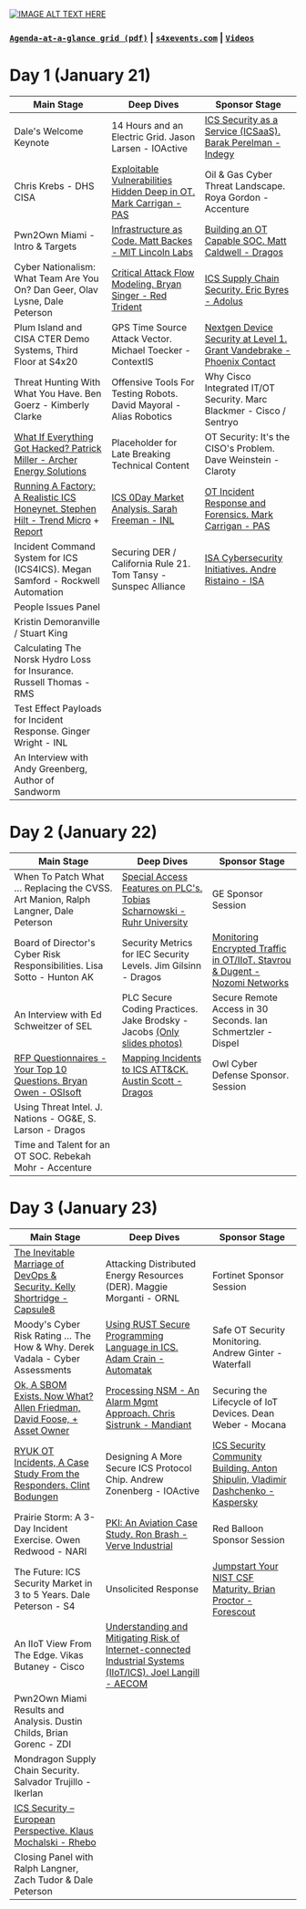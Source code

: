 [![IMAGE ALT TEXT HERE](https://i.pinimg.com/originals/2f/67/b6/2f67b629ed22e03d26f8f27920d4b3a7.png)](https://s4xevents.com/)

### [`Agenda-at-a-glance grid (pdf)`](https://github.com/anton-shipulin/Beer-ISAC/blob/master/Conferences/S4x20/S4x20-Agenda-At-A-Glance-Jan2.pdf) | [`s4xevents.com`](https://s4xevents.com/) | [`Videos`](https://www.youtube.com/channel/UC5MdLu7ji_eyGiTfigk75lQ/videos)

# Day 1 (January 21)

| **Main Stage** | **Deep Dives** | **Sponsor Stage** |
| --- | --- | --- |
| Dale&#39;s Welcome Keynote | 14 Hours and an Electric Grid. Jason Larsen - IOActive | [ICS Security as a Service (ICSaaS). Barak Perelman - Indegy](https://github.com/anton-shipulin/Beer-ISAC/blob/master/Conferences/S4x20/01_Barak%20Perelman%20-%20Sponsored%20Indegy%20-%20ICSaaS.pdf) |
| Chris Krebs - DHS CISA | [Exploitable Vulnerabilities Hidden Deep in OT. Mark Carrigan - PAS](https://github.com/anton-shipulin/Beer-ISAC/blob/master/Conferences/S4x20/02_Mark%20Carrigan_Exploitable%20Vulnerabilities%20Hidden%20Deep%20in%20OT.pdf) | Oil &amp; Gas Cyber Threat Landscape. Roya Gordon - Accenture |
| Pwn2Own Miami - Intro &amp; Targets | [Infrastructure as Code. Matt Backes - MIT Lincoln Labs](https://github.com/anton-shipulin/Beer-ISAC/blob/master/Conferences/S4x20/03_Matthew%20Backes_Critical_Infrastructure_as_Code_Final.pdf) | [Building an OT Capable SOC. Matt Caldwell - Dragos](https://github.com/anton-shipulin/Beer-ISAC/blob/master/Conferences/S4x20/03_MATT%20COWELL_Building%20an%20OT%20SOC_PRINT.pdf)  |
| Cyber Nationalism: What Team Are You On? Dan Geer, Olav Lysne, Dale Peterson | [Critical Attack Flow Modeling. Bryan Singer - Red Trident](https://github.com/anton-shipulin/Beer-ISAC/blob/master/Conferences/S4x20/04_Bryan%20L%20Singer_Critical%20Attack%20Flow%20Modeling.pdf) | [ICS Supply Chain Security. Eric Byres - Adolus](https://github.com/anton-shipulin/Beer-ISAC/blob/master/Conferences/S4x20/04_Eric%20Byres_Five%20Blind%20People%20and%20an%20Elephant%20called%20ICS%20Supply%20Chain%20Security.pdf)  |
| Plum Island and CISA CTER Demo Systems, Third Floor at S4x20 | GPS Time Source Attack Vector. Michael Toecker - ContextIS | [Nextgen Device Security at Level 1. Grant Vandebrake - Phoenix Contact](https://github.com/anton-shipulin/Beer-ISAC/blob/master/Conferences/S4x20/05_Phoenix_Contact_Next_Generation_Device_Security_v04.pdf)  |
| Threat Hunting With What You Have. Ben Goerz - Kimberly Clarke | Offensive Tools For Testing Robots. David Mayoral - Alias Robotics | Why Cisco Integrated IT/OT Security. Marc Blackmer - Cisco / Sentryo  |
| [What If Everything Got Hacked? Patrick Miller - Archer Energy Solutions](https://github.com/anton-shipulin/Beer-ISAC/blob/master/Conferences/S4x20/04_Patrick%20Miller_What%20If%20Everything%20Got%20Hacked.pdf) | Placeholder for Late Breaking Technical Content | OT Security: It&#39;s the CISO&#39;s Problem. Dave Weinstein - Claroty  |
| [Running A Factory: A Realistic ICS Honeynet. Stephen Hilt - Trend Micro](https://github.com/anton-shipulin/Beer-ISAC/blob/master/Conferences/S4x20/08_Stephen%20J%20Hilt_Factory%20Honeypot%20A%20High%20Interaction%20Honeypot.pdf) + [Report](https://github.com/anton-shipulin/Beer-ISAC/blob/master/Conferences/S4x20/08_wp-caught-in-the-act-running-a-realistic-factory-honeypot-to-capture-real-threats.pdf) | [ICS 0Day Market Analysis. Sarah Freeman - INL](https://github.com/anton-shipulin/Beer-ISAC/blob/master/Conferences/S4x20/08_Sarah%20Freeman_ICS%200Day%20Market%20Analysis%20An%20Emerging%20Market.pdf) | [OT Incident Response and Forensics. Mark Carrigan - PAS](https://github.com/anton-shipulin/Beer-ISAC/blob/master/Conferences/S4x20/08_Mark%20Carrigan_Mind%20the%20Gap.pdf)  |
| Incident Command System for ICS (ICS4ICS). Megan Samford - Rockwell Automation | Securing DER / California Rule 21. Tom Tansy - Sunspec Alliance | [ISA Cybersecurity Initiatives. Andre Ristaino - ISA](https://github.com/anton-shipulin/Beer-ISAC/blob/master/Conferences/S4x20/09_Andre%20Ristaino_ISA%20Cybersecurity%20Initiatives.pdf)  |
| People Issues Panel
Kristin Demoranville / Stuart King |   |   |
| Calculating The Norsk Hydro Loss for Insurance. Russell Thomas - RMS |   |   |
| Test Effect Payloads for Incident Response. Ginger Wright - INL |   |   |
| An Interview with Andy Greenberg, Author of Sandworm |   |   |


# Day 2 (January 22)

| **Main Stage** | **Deep Dives** | **Sponsor Stage** |
| --- | --- | --- |
| When To Patch What … Replacing the CVSS. Art Manion, Ralph Langner, Dale Peterson  | [Special Access Features on PLC&#39;s. Tobias Scharnowski - Ruhr University](https://github.com/anton-shipulin/Beer-ISAC/blob/master/Conferences/S4x20/01_Tobias%20Scharnowski_Special%20Access%20Features%20on%20PLCs.pdf) | GE Sponsor Session  |
| Board of Director&#39;s Cyber Risk Responsibilities. Lisa Sotto - Hunton AK  | Security Metrics for IEC Security Levels. Jim Gilsinn - Dragos  | [Monitoring Encrypted Traffic in OT/IIoT. Stavrou &amp; Dugent - Nozomi Networks](https://github.com/anton-shipulin/Beer-ISAC/blob/master/Conferences/S4x20/02_Yiannis%20Stavrou_Encryption%20in%20IT-OT-IoT%20Networks%20and%20How%20to%20Monitor%20Them.pdf)  |
| An Interview with Ed Schweitzer of SEL | PLC Secure Coding Practices. Jake Brodsky - Jacobs [(Only slides photos)](https://github.com/anton-shipulin/Beer-ISAC/blob/master/Conferences/S4x20/Photos_03_Jake%20Brodsky_PLC%20Secure%20Coding%20Practices.pdf)  | Secure Remote Access in 30 Seconds. Ian Schmertzler - Dispel  |
| [RFP Questionnaires - Your Top 10 Questions. Bryan Owen - OSIsoft](https://github.com/anton-shipulin/Beer-ISAC/blob/master/Conferences/S4x20/04_Bryan%20Owen_Security%20Questionnaires%20For%20Vendors%20%E2%80%93%20Your%20Top%2010%20Questions.pdf)  | [Mapping Incidents to ICS ATT&amp;CK. Austin Scott - Dragos](https://github.com/anton-shipulin/Beer-ISAC/blob/master/Conferences/S4x20/04_Austin%20Scott_MAPPING%20INCIDENTS%20TO%20ICS%20ATT%26CK.pdf)  | Owl Cyber Defense Sponsor. Session  |
| Using Threat Intel. J. Nations - OG&amp;E, S. Larson - Dragos |   |   |
| Time and Talent for an OT SOC. Rebekah Mohr - Accenture  |   |   |


# Day 3 (January 23)

| **Main Stage** | **Deep Dives** | **Sponsor Stage** |
| --- | --- | --- |
| [The Inevitable Marriage of DevOps &amp; Security. Kelly Shortridge - Capsule8](https://github.com/anton-shipulin/Beer-ISAC/blob/master/Conferences/S4x20/01_Controlled-Chaos-DevOps-Security-Shortridge-S4x20.pdf)  | Attacking Distributed Energy Resources (DER). Maggie Morganti - ORNL  | Fortinet Sponsor Session  |
| Moody&#39;s Cyber Risk Rating … The How &amp; Why. Derek Vadala - Cyber Assessments  | [Using RUST Secure Programming Language in ICS. Adam Crain - Automatak](https://github.com/anton-shipulin/Beer-ISAC/blob/master/Conferences/S4x20/02_Adam%20Crain_Applying%20the%20Rust%20Programming.pdf)  | Safe OT Security Monitoring. Andrew Ginter - Waterfall  |
| [Ok, A SBOM Exists. Now What? Allen Friedman, David Foose, + Asset Owner](https://github.com/anton-shipulin/Beer-ISAC/blob/master/Conferences/S4x20/03_Allan%20Friedman_SBOM.pdf)  | [Processing NSM - An Alarm Mgmt Approach. Chris Sistrunk - Mandiant](https://github.com/anton-shipulin/Beer-ISAC/blob/master/Conferences/S4x20/03_Chris%20Sistrunk_Tuning%20ICS%20Security%20Alerts.pdf)  | Securing the Lifecycle of IoT Devices. Dean Weber - Mocana  |
| [RYUK OT Incidents, A Case Study From the Responders. Clint Bodungen](https://github.com/anton-shipulin/Beer-ISAC/blob/master/Conferences/S4x20/04_Clint%20Bodungen_RYUK%20OT%20Incidents.pdf) | Designing A More Secure ICS Protocol Chip. Andrew Zonenberg - IOActive | [ICS Security Community Building. Anton Shipulin, Vladimir Dashchenko - Kaspersky](https://github.com/anton-shipulin/Beer-ISAC/blob/master/Conferences/S4x20/04_Anton%20Shipulin_Vladimir%20Dashchenko_ICS%20Community%20building.pdf)  |
| Prairie Storm: A 3-Day Incident Exercise. Owen Redwood - NARI  | [PKI: An Aviation Case Study. Ron Brash - Verve Industrial](https://github.com/anton-shipulin/Beer-ISAC/blob/master/Conferences/S4x20/05_Ron%20Brash_PKI-AN%20AVIATION%20CASE%20STUDY.pdf)  | Red Balloon Sponsor Session  |
| The Future: ICS Security Market in 3 to 5 Years. Dale Peterson - S4  | Unsolicited Response  | [Jumpstart Your NIST CSF Maturity. Brian Proctor - Forescout](https://github.com/anton-shipulin/Beer-ISAC/blob/master/Conferences/S4x20/06_Brian%20Proctor_Sandeep%20Lota_NIST%20CSF%20Maturity.pdf) |
| An IIoT View From The Edge. Vikas Butaney - Cisco  | [Understanding and Mitigating Risk of Internet-connected Industrial Systems (IIoT/ICS). Joel Langill - AECOM](https://github.com/anton-shipulin/Beer-ISAC/blob/master/Conferences/S4x20/02_Joel%20Langill_Understanding%20and%20Mitigating%20Risk%20of%20Internet-connected%20Industrial%20Systems%20IIoT-ICS.pdf) |   |
| Pwn2Own Miami Results and Analysis. Dustin Childs, Brian Gorenc - ZDI  |   |   |
| Mondragon Supply Chain Security. Salvador Trujillo - Ikerlan |   |   |
| [ICS Security – European Perspective. Klaus Mochalski - Rhebo](https://github.com/anton-shipulin/Beer-ISAC/blob/master/Conferences/S4x20/09_Klaus%20Mochalsk_ICS%20Security%20-%20European%20Perspective.pdf)  |   |   |
| Closing Panel with Ralph Langner, Zach Tudor &amp; Dale Peterson  |   |   |
